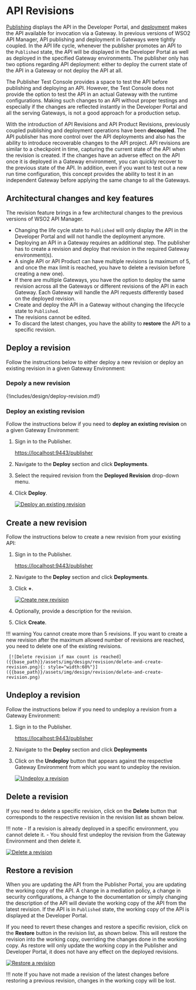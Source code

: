 # API Revisions

[Publishing]({{base_path}}/deploy-and-publish/publish-on-dev-portal/publish-an-api/) displays the 
API in the Developer Portal, and [deployment]({{base_path}}/deploy-and-publish/deploy-on-gateway/deploy-api/deploy-an-api/) 
makes the API available for invocation via a Gateway. In previous versions of WSO2 API Manager, API publishing and deployment in Gateways were tightly coupled. In the API life cycle, whenever the publisher promotes an API to the `Published` state, the API will be displayed in the Developer Portal as well as deployed in the specified Gateway environments. The publisher only has two options regarding API deployment: either to deploy the current state of the API in a Gateway or not deploy the API at all.

The Publisher Test Console provides a space to test the API before publishing and deploying an API. However, the Test Console does not provide the option to test the API in an actual Gateway with the runtime configurations. Making such changes to an API without proper testings and especially if the changes are reflected instantly in the Developer Portal and all the serving Gateways, is not a good approach for a production setup.  

With the introduction of API Revisions and API Product Revisions, previously coupled publishing and deployment operations have been **decoupled**. The API publisher has more control over the API deployments and also has the ability to introduce recoverable changes to the API project. API revisions are similar to a checkpoint in time, capturing the current state of the API when the revision is created. If the changes have an adverse effect on the API once it is deployed in a Gateway environment, you can quickly recover to the previous state of the API. In addition, even if you want to test out a new run time configuration, this concept provides the ability to test it in an independent Gateway before applying the same change to all the Gateways.  

## Architectural changes and key features

The revision feature brings in a few architectural changes to the previous versions of WSO2 API Manager.

- Changing the life cycle state to `Published` will only display the API in the Developer Portal and will not handle the deployment anymore.
- Deploying an API in a Gateway requires an additional step. The publisher has to create a revision and deploy that revision in the required Gateway environment(s).
- A single API or API Product can have multiple revisions (a maximum of 5, and once the max limit is reached, you have to delete a revision before creating a new one). 
- If there are multiple Gateways, you have the option to deploy the same revision across all the Gateways or different revisions of the API in each Gateway. Each Gateway will handle the API requests differently based on the deployed revision.
- Create and deploy the API in a Gateway without changing the lifecycle state to `Published`.
- The revisions cannot be edited.
- To discard the latest changes, you have the ability to **restore** the API to a specific revision.

## Deploy a revision

Follow the instructions below to either deploy a new revision or deploy an existing revision in a given Gateway Environment:

### Depoly a new revision

{!includes/design/deploy-revision.md!}

### Deploy an existing revision

Follow the instructions below if you need to **deploy an existing revision** on a given Gateway Environment:

1. Sign in to the Publisher.

      [https://localhost:9443/publisher](https://localhost:9443/publisher)

2. Navigate to the **Deploy** section and click **Deployments**.
3. Select the required revision from the **Deployed Revision** drop-down menu.
4. Click **Deploy**.

      [![Deploy an existing revision]({{base_path}}/assets/img/design/revision/deploy-existing-revision.png)]({{base_path}}/assets/img/design/revision/deploy-existing-revision.png)

## Create a new revision

Follow the instructions below to create a new revision from your existing API:

1. Sign in to the Publisher.
   
      [https://localhost:9443/publisher](https://localhost:9443/publisher)

2. Navigate to the **Deploy** section and click **Deployments**.

3. Click **+**.
    
      [![Create new revision]({{base_path}}/assets/img/design/revision/create-revision.png)]({{base_path}}/assets/img/design/revision/create-revision.png)

4.  Optionally, provide a description for the revision.

5.  Click **Create**.

!!! warning
    You cannot create more than 5 revisions. If you want to create a new revision after the maximum allowed number of revisions are reached, you need to delete one of the existing revisions.

     [![Delete revision if max count is reached]({{base_path}}/assets/img/design/revision/delete-and-create-revision.png){: style="width:60%"}]({{base_path}}/assets/img/design/revision/delete-and-create-revision.png)

## Undeploy a revision

Follow the instructions below if you need to undeploy a revision from a Gateway Environment:

1. Sign in to the Publisher.

      [https://localhost:9443/publisher](https://localhost:9443/publisher)

2. Navigate to the **Deploy** section and click **Deployments**
3. Click on the **Undeploy** button that appears against the respective Gateway Environment from which you want to undeploy the revision.

      [![Undeploy a revision]({{base_path}}/assets/img/design/revision/undeploy-revision.png)]({{base_path}}/assets/img/design/revision/undeploy-revision.png)

## Delete a revision

If you need to delete a specific revision, click on the **Delete** button that corresponds to the respective revision in the revision list as shown below.

!!! note
    - If a revision is already deployed in a specific environment, you cannot delete it. 
    - You should first undeploy the revision from the Gateway Environment and then delete it.

[![Delete a revision]({{base_path}}/assets/img/design/revision/delete-revision.png)]({{base_path}}/assets/img/design/revision/delete-revision.png)

## Restore a revision

When you are updating the API from the Publisher Portal, you are updating the working copy of the API. A change in a mediation policy, a change in security configurations, a change to the documentation or simply changing the description of the API will deviate 
the working copy of the API from the latest revision. If the API is in `Published` state, the working copy of the API is 
displayed at the Developer Portal. 

If you need to revert these changes and restore a specific revision, click on the **Restore** 
button in the revision list, as shown below. This will restore the revision into the working copy, overriding the changes done in the working copy.
As restore will only update the working copy in the Publisher and Developer Portal, it does not have any effect on the deployed revisions. 

[![Restore a revision]({{base_path}}/assets/img/design/revision/restore-revision.png)]({{base_path}}/assets/img/design/revision/restore-revision.png)

!!! note
    If you have not made a revision of the latest changes before restoring a previous revision, changes in the working copy will be lost. 
